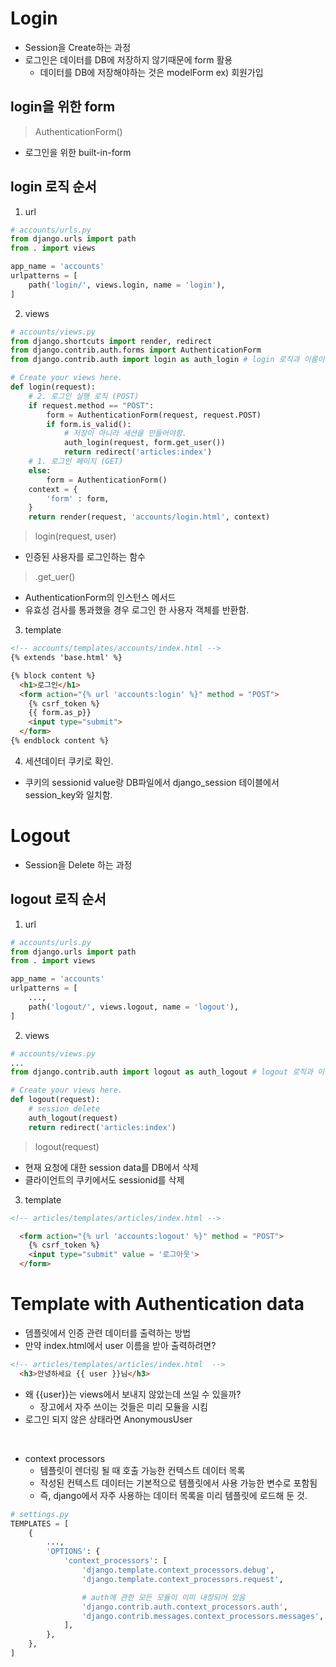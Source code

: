 # Login
- Session을 Create하는 과정
- 로그인은 데이터를 DB에 저장하지 않기때문에 form 활용
  - 데이터를 DB에 저장해야하는 것은 modelForm ex) 회원가입

## login을 위한 form

> AuthenticationForm()

- 로그인을 위한 built-in-form

## login 로직 순서

1. url

```py
# accounts/urls.py
from django.urls import path
from . import views

app_name = 'accounts'
urlpatterns = [
    path('login/', views.login, name = 'login'),
]
```

2. views

```py
# accounts/views.py
from django.shortcuts import render, redirect
from django.contrib.auth.forms import AuthenticationForm
from django.contrib.auth import login as auth_login # login 로직과 이름이 같으므로 login 모듈의 이름을 바꿔줌

# Create your views here.
def login(request):
    # 2. 로그인 실행 로직 (POST)
    if request.method == "POST":
        form = AuthenticationForm(request, request.POST)
        if form.is_valid():
            # 저장이 아니라 세션을 만들어야함.
            auth_login(request, form.get_user())
            return redirect('articles:index')
    # 1. 로그인 페이지 (GET)
    else:
        form = AuthenticationForm()
    context = {
        'form' : form,
    }
    return render(request, 'accounts/login.html', context)
```
> login(request, user)

- 인증된 사용자를 로그인하는 함수

> .get_uer()

- AuthenticationForm의 인스턴스 메서드
- 유효성 검사를 통과했을 경우 로그인 한 사용자 객체를 반환함.

3. template

```html
<!-- accounts/templates/accounts/index.html -->
{% extends 'base.html' %}

{% block content %}
  <h1>로그인</h1>
  <form action="{% url 'accounts:login' %}" method = "POST">
    {% csrf_token %}
    {{ form.as_p}}
    <input type="submit">
  </form>
{% endblock content %}
```

4. 세션데이터 쿠키로 확인.
+ 쿠키의 sessionid value랑 DB파일에서 django_session 테이블에서 session_key와 일치함.

# Logout
- Session을 Delete 하는 과정

## logout 로직 순서

1. url

```py
# accounts/urls.py
from django.urls import path
from . import views

app_name = 'accounts'
urlpatterns = [
    ...,
    path('logout/', views.logout, name = 'logout'),
]
```

2. views

```py
# accounts/views.py
...
from django.contrib.auth import logout as auth_logout # logout 로직과 이름이 같으므로 login 모듈의 이름을 바꿔줌

# Create your views here.
def logout(request):
    # session delete
    auth_logout(request)
    return redirect('articles:index')
```
> logout(request)

- 현재 요청에 대한 session data를 DB에서 삭제
- 클라이언트의 쿠키에서도 sessionid를 삭제

3. template

```html
<!-- articles/templates/articles/index.html -->

  <form action="{% url 'accounts:logout' %}" method = "POST">
    {% csrf_token %}
    <input type="submit" value = '로그아웃'>
  </form>

```

# Template with Authentication data
- 뎀플릿에서 인증 관련 데이터를 출력하는 방법
- 만약 index.html에서 user 이름을 받아 출력하려면?

```html
<!-- articles/templates/articles/index.html  -->
  <h3>안녕하세요 {{ user }}님</h3>
```

- 왜 {{user}}는 views에서 보내지 않았는데 쓰일 수 있을까? 
  - 장고에서 자주 쓰이는 것들은 미리 모듈을 시킴
- 로그인 되지 않은 상태라면 AnonymousUser

<br>

- context processors
  - 템플릿이 렌더링 될 때 호출 가능한 컨텍스트 데이터 목록
  - 작성된 컨텍스트 데이터는 기본적으로 템플릿에서 사용 가능한 변수로 포함됨
  - 즉, django에서 자주 사용하는 데이터 목록을 미리 템플릿에 로드해 둔 것.

```py
# settings.py
TEMPLATES = [
    {
        ...,
        'OPTIONS': {
            'context_processors': [
                'django.template.context_processors.debug',
                'django.template.context_processors.request',

                # auth에 관한 모든 모듈이 이미 내장되어 있음 
                'django.contrib.auth.context_processors.auth',
                'django.contrib.messages.context_processors.messages',
            ],
        },
    },
]
```